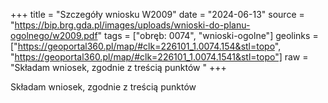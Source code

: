 +++
title = "Szczegóły wniosku W2009"
date = "2024-06-13"
source = "https://bip.brg.gda.pl/images/uploads/wnioski-do-planu-ogolnego/w2009.pdf"
tags = ["obręb: 0074", "wnioski-ogolne"]
geolinks = ["https://geoportal360.pl/map/#clk=226101_1.0074.154&stl=topo", "https://geoportal360.pl/map/#clk=226101_1.0074.1541&stl=topo"]
raw = "Składam wniosek, zgodnie z treścią punktów "
+++

Składam wniosek, zgodnie z treścią punktów 


